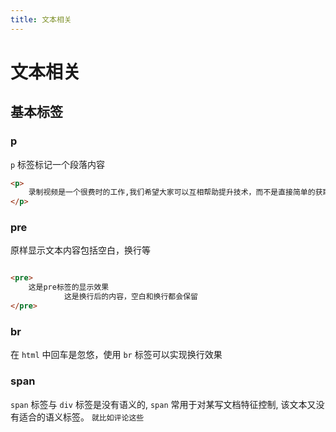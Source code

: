 ```yaml
---
title: 文本相关
---
```


# 文本相关

## 基本标签

### p

`p` 标签标记一个段落内容

```html
<p>
    录制视频是一个很费时的工作,我们希望大家可以互相帮助提升技术，而不是直接简单的获取答案。
</p>
```

### pre

原样显示文本内容包括空白，换行等

```html

<pre>
    这是pre标签的显示效果
            这是换行后的内容，空白和换行都会保留
</pre>
```

### br
在 `html` 中回车是忽悠，使用 `br` 标签可以实现换行效果

### span
`span` 标签与 `div` 标签是没有语义的, `span` 常用于对某写文档特征控制, 该文本又没有适合的语义标签。 `就比如评论这些`
